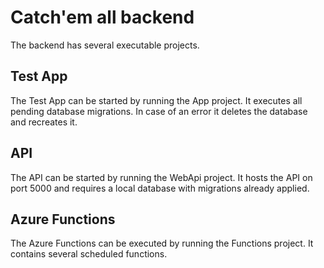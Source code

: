 # Catch'em all backend

The backend has several executable projects.

## Test App

The Test App can be started by running the App project.
It executes all pending database migrations.
In case of an error it deletes the database and recreates it.

## API

The API can be started by running the WebApi project.
It hosts the API on port 5000 and requires a local database with migrations already applied.

## Azure Functions

The Azure Functions can be executed by running the Functions project.
It contains several scheduled functions.

